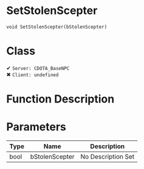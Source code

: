 # SetStolenScepter
```
void SetStolenScepter(bStolenScepter)
```
# Class
✔ `Server: CDOTA_BaseNPC`  
✖ `Client: undefined`  

# Function Description

# Parameters
Type|Name|Description
--|--|--
bool|bStolenScepter|No Description Set
